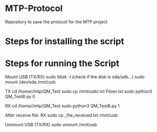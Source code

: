 # MTP-Protocol
Repository to save the protocol for the MTP project

# Steps for installing the script

# Steps for running the Script
Mount USB (TX/RX)
sudo fdisk -l (check if the disk is sda/sdb...)
sudo mount /dev/sda /mnt/usb

TX
cd /home/<user>/mtp/QM_Test
sudo cp /mnt/usb/<name>.txt Fitxer.txt
sudo python3 QM_TestB.py
0

RX
cd /home/<user>/mtp/QM_Test
sudo python3 QM_TestB.py
1

After receive file:
RX
sudo cp _file_received.txt /mnt/usb

Unmount USB (TX/RX)
sudo umount /mnt/usb
